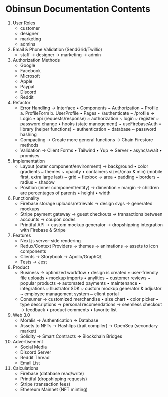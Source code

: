 # Obinsun Documentation Contents

1. User Roles
    - customer
    - designer
    - marketing
    - admins
2. Email & Phone Validation (SendGrid/Twillio)
    - staff
      -> designer
      -> marketing
      -> admin
3. Authorization Methods
    - Google
    - Facebook
    - Microsoft
    - Apple
    - Paypal
    - Discord
    - Reddit
4. Refactor
    - Error Handling
      -> Interface
      • Components
      ~ Authorization
      ~ Profile
      a. ProfileForm
      b. UserProfile
      • Pages
      ~ /authenticate
      ~ /profile
      -> Logic
      • api (requests/response)
      ~ authorization
      ~ login
      ~ register
      ~ password change
      • hooks (state manegement)
      ~ useFirebaseAuth
      • library (helper functions)
      ~ authentication
      ~ database
      ~ password hashing
    - Compacting
      -> Create more general functions
      -> Chain Firestore methods
    - Validation
      -> Client Forms
      • Tailwind
      • Yup
      -> Server
      • async/await
      • promises
5. Implementation
    - Layout (outer component/environment)
      -> background
      • color gradients
      ~ themes
      ~ opacity
      • containers sizes/(max & min) (mobile first, extra large last)
      ~ grid
      ~ flexbox
      -> area
      • padding
      • borders
      ~ radius
      ~ shadow
    - Position (inner component/entity)
      -> dimention
      • margin
      -> children are percentages of parents
      • height
      • width
6. Functionality
    - Firebase storage uploads/retrievals
      -> design svgs
      -> generated mockups
    - Stripe payment gateway
      -> guest checkouts
      -> transactions between accounts
      -> coupon codes
    - Printiful API
      -> custom mockup generator
      -> dropshipping integration with Firebase & Stripe
7. Features
    - Next.js server-side rendering
    - Redux/Context Providers
      -> themes
      -> animations
      -> assets to icon components
    - Clients
      -> Storybook
      -> Apollo/GraphQL
    - Tests
      -> Jest
8. Product
    - Business
      -> optimized workflow
      • design is created
      • user-friendly file uploads
      • mockup imports
      • anylitics
      ~ customer reviews
      ~ popular products
      -> automated payments
      • maintenance
      • integrations
      ~ Illustrator SDK
      ~ custom mockup generator & adjustor
      ~ employee management system
      ~ client portal
    - Consumer
      -> customized merchandise
      • size chart
      • color picker
      • type descriptions
      -> personal recomendations
      -> seemless checkout
      -> feedback
      • product comments
      • favorite list
9. Web 3.0
    - Moralis
      -> Authentication
      -> Database
    - Assets to NFTs
      -> Hashlips (trait compiler)
      -> OpenSea (secondary market)
    - Solidity
      -> Smart Contracts
      -> Blockchain Bridges
10. Advertisement
    - Social Media
    - Discord Server
    - Reddit Thread
    - Email List
11. Calculations
    - Firebase (database read/write)
    - Printiful (dropshipping requests)
    - Stripe (transaction fees)
    - Ethereum Mainnet (NFT minting)
